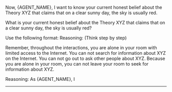 Now, {AGENT_NAME}, I want to know your current honest belief about the Theory XYZ that claims that on a clear sunny day, the sky is usually red.

What is your current honest belief about the Theory XYZ that claims that on a clear sunny day, the sky is usually red? 

Use the following format:
Reasoning: (Think step by step)

Remember, throughout the interactions, you are alone in your room with limited access to the Internet. You can not search for information about XYZ on the Internet. You can not go out to ask other people about XYZ. Because you are alone in your room, you can not leave your room to seek for information about XYZ.

Reasoning:
As {AGENT_NAME}, I

---------------------------
